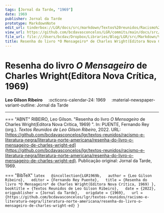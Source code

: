 ```yaml
---
tags: [Jornal da Tarde, "1969"]
date: 1969
publisher: Jornal da Tarde
prototype: MarkdownNote
edit_url: tinderbox://LGR/docs/src/markdown/Textos%20reunidos/Racismo%20e%20literatura%20negra/Literatura%20Norte-americana?view=outline+select=1658628319
view_url: https://github.com/bcdavasconcelos/LGR/commits/main/docs/src/markdown/textos-reunidos/racismo-e-literatura-negra/literatura-norte-americana/resenha-do-livro-o-mensageiro-de-charles-wright-ed.md
file_url: file:///Users/bcdav/Dropbox/Libraries/Blog/LGR/src/Markdown/Vol%201/Literatura%20Norte-americana/Resenha%20do%20livro%20*O%20Mensageiro*%20de%20Charles%20Wright(Editora%20Nova%20Cri%CC%81tica,%201969)%20.md
title: Resenha do livro *O Mensageiro* de Charles Wright(Editora Nova Crítica, 1969) 
---
```


# Resenha do livro *O Mensageiro* de Charles Wright(Editora Nova Crítica, 1969) 

__Leo Gilson Ribeiro__ &nbsp;&nbsp;&nbsp; :octicons-calendar-24: 1969 &nbsp;&nbsp;&nbsp; :material-newspaper-variant-outline: Jornal da Tarde  

---

  


=== "ABNT"
    RIBEIRO, Leo Gilson. "Resenha do livro *O Mensageiro* de Charles Wright(Editora Nova Crítica, 1969) ". In: PUENTE, Fernando Rey (org.). _Textos Reunidos de Leo Gilson Ribeiro_, 2022.  URL: [https://github.com/bcdavasconcelos/lgr/textos-reunidos/racismo-e-literatura-negra/literatura-norte-americana/resenha-do-livro-o-mensageiro-de-charles-wright-ed](https://github.com/bcdavasconcelos/lgr/textos-reunidos/racismo-e-literatura-negra/literatura-norte-americana/resenha-do-livro-o-mensageiro-de-charles-wright-ed). Publicação original: Jornal da Tarde, 1969.  

=== "BibTeX"
    ```latex  
    @incollection{LGR1969b,  
    author = {Leo Gilson Ribeiro},  
    editor = {Fernando Rey Puente},  
    title = {Resenha do livro *O Mensageiro* de Charles Wright(Editora Nova Crítica, 1969) },  
    booktitle = {Textos Reunidos de Leo Gilson Ribeiro},  
    date = {2022},
    origpublisher = {Jornal da Tarde},  
    origdate = {1969},  
    url = {https://github.com/bcdavasconcelos/lgr/textos-reunidos/racismo-e-literatura-negra/literatura-norte-americana/resenha-do-livro-o-mensageiro-de-charles-wright-ed}
    }
    ```
